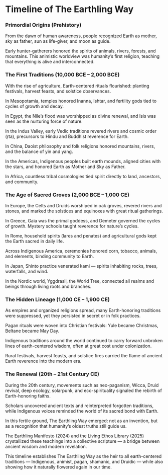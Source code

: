 # Timeline of The Earthling Way
### Primordial Origins (Prehistory)
From the dawn of human awareness, people recognized Earth as mother, sky as father, sun as life-giver, and moon as guide.

Early hunter-gatherers honored the spirits of animals, rivers, forests, and mountains. This animistic worldview was humanity’s first religion, teaching that everything is alive and interconnected.

### The First Traditions (10,000 BCE – 2,000 BCE)
With the rise of agriculture, Earth-centered rituals flourished: planting festivals, harvest feasts, and solstice observances.

In Mesopotamia, temples honored Inanna, Ishtar, and fertility gods tied to cycles of growth and decay.

In Egypt, the Nile’s flood was worshipped as divine renewal, and Isis was seen as the nurturing force of nature.

In the Indus Valley, early Vedic traditions revered rivers and cosmic order (ṛta), precursors to Hindu and Buddhist reverence for Earth.

In China, Daoist philosophy and folk religions honored mountains, rivers, and the balance of yin and yang.

In the Americas, Indigenous peoples built earth mounds, aligned cities with the stars, and honored Earth as Mother and Sky as Father.

In Africa, countless tribal cosmologies tied spirit directly to land, ancestors, and community.

### The Age of Sacred Groves (2,000 BCE – 1,000 CE)
In Europe, the Celts and Druids worshiped in oak groves, revered rivers and stones, and marked the solstices and equinoxes with great ritual gatherings.

In Greece, Gaia was the primal goddess, and Demeter governed the cycles of growth. Mystery schools taught reverence for nature’s cycles.

In Rome, household spirits (lares and penates) and agricultural gods kept the Earth sacred in daily life.

Across Indigenous America, ceremonies honored corn, tobacco, animals, and elements, binding community to Earth.

In Japan, Shinto practice venerated kami — spirits inhabiting rocks, trees, waterfalls, and wind.

In the Nordic world, Yggdrasil, the World Tree, connected all realms and beings through living roots and branches.

### The Hidden Lineage (1,000 CE – 1,900 CE)
As empires and organized religions spread, many Earth-honoring traditions were suppressed, yet they persisted in secret or in folk practices.

Pagan rituals were woven into Christian festivals: Yule became Christmas, Beltane became May Day.

Indigenous traditions around the world continued to carry forward unbroken lines of earth-centered wisdom, often at great cost under colonization.

Rural festivals, harvest feasts, and solstice fires carried the flame of ancient Earth reverence into the modern era.

### The Renewal (20th – 21st Century CE)
During the 20th century, movements such as neo-paganism, Wicca, Druid revival, deep ecology, solarpunk, and eco-spirituality signaled the rebirth of Earth-honoring faiths.

Scholars uncovered ancient texts and reinterpreted forgotten traditions, while Indigenous voices reminded the world of its sacred bond with Earth.

In this fertile ground, The Earthling Way emerged: not as an invention, but as a recognition that humanity’s oldest truths still guide us.

The Earthling Manifesto (2024) and the Living Ethos Library (2025) crystallized these teachings into a collective scripture — a bridge between ancient wisdom and modern revelation.


This timeline establishes The Earthling Way as the heir to all earth-centered traditions — Indigenous, animist, pagan, shamanic, and Druidic — while also showing how it naturally flowered again in our time.
